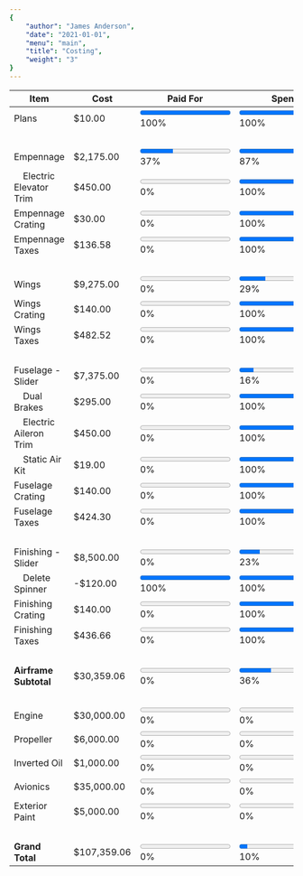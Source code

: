 ```yaml
---
{
	"author": "James Anderson",
	"date": "2021-01-01",
	"menu": "main",
	"title": "Costing",
	"weight": "3"
}
---
```


Item                          | Cost        | Paid For                                                              | Spent                                                                  | Built
------------------------------|-------------|-----------------------------------------------------------------------|------------------------------------------------------------------------|-----
Plans                         | $10.00      | <progress id="0Plans" value="10" max="10"></progress> 100%            | <progress id="1Plans" value="10" max="10"></progress> 100%             | <progress id="2Plans" value="0" max="10"></progress> 0%
&nbsp;|&nbsp;|&nbsp;|&nbsp;|&nbsp;
Empennage                     | $2,175.00   | <progress id="0Empennage" value="800" max="2175"></progress> 37%      | <progress id="1Empennage" value="1883" max="2175"></progress> 87%      | <progress id="2Empennage" value="0" max="2175"></progress> 0%
&emsp;Electric Elevator Trim  | $450.00     | <progress id="0EmpennageTrim" value="0" max="450"></progress> 0%      | <progress id="1EmpennageTrim" value="450" max="450"></progress> 100%   | <progress id="2EmpennageTrim" value="0" max="450"></progress> 0%
Empennage Crating             | $30.00      | <progress id="0EmpennageCrate" value="0" max="30"></progress> 0%      | <progress id="1EmpennageCrate" value="30" max="30"></progress> 100%    | <progress id="2EmpennageCrate" value="0" max="30"></progress> 0%
Empennage Taxes               | $136.58     | <progress id="0EmpennageTaxes" value="0" max="137"></progress> 0%     | <progress id="1EmpennageTaxes" value="137" max="137"></progress> 100%  | <progress id="2EmpennageTaxes" value="0" max="137"></progress> 0%
&nbsp;|&nbsp;|&nbsp;|&nbsp;|&nbsp;
Wings                         | $9,275.00   | <progress id="0Wings" value="0" max="9275"></progress> 0%             | <progress id="1Wings" value="2687" max="9275"></progress> 29%          | <progress id="2Wings" value="0" max="9275"></progress> 0%
Wings Crating                 | $140.00     | <progress id="0WingsCrate" value="0" max="140"></progress> 0%         | <progress id="1WingsCrate" value="140" max="140"></progress> 100%      | <progress id="2WingsCrate" value="0" max="140"></progress> 0%
Wings Taxes                   | $482.52     | <progress id="0WingsTaxes" value="0" max="483"></progress> 0%         | <progress id="1WingsTaxes" value="483" max="483"></progress> 100%      | <progress id="2WingsTaxes" value="0" max="483"></progress> 0%
&nbsp;|&nbsp;|&nbsp;|&nbsp;|&nbsp;
Fuselage - Slider             | $7,375.00   | <progress id="0Fuselage" value="0" max="7375"></progress> 0%          | <progress id="1Fuselage" value="1171" max="7375"></progress> 16%       | <progress id="2Fuselage" value="0" max="7375"></progress> 0%
&emsp;Dual Brakes             | $295.00     | <progress id="0FuselageBrakes" value="0" max="295"></progress> 0%     | <progress id="1FuselageBrakes" value="295" max="295"></progress> 100%  | <progress id="2FuselageBrakes" value="0" max="295"></progress> 0%
&emsp;Electric Aileron Trim   | $450.00     | <progress id="0FuselageTrim" value="0" max="450"></progress> 0%       | <progress id="1FuselageTrim" value="450" max="450"></progress> 100%    | <progress id="2FuselageTrim" value="0" max="450"></progress> 0%
&emsp;Static Air Kit          | $19.00      | <progress id="0FuselageStatic" value="0" max="19"></progress> 0%      | <progress id="1FuselageStatic" value="19" max="19"></progress> 100%    | <progress id="2FuselageStatic" value="0" max="19"></progress> 0%
Fuselage Crating              | $140.00     | <progress id="0FuselageCrate" value="0" max="140"></progress> 0%      | <progress id="1FuselageCrate" value="140" max="140"></progress> 100%   | <progress id="2FuselageCrate" value="0" max="140"></progress> 0%
Fuselage Taxes                | $424.30     | <progress id="0FuselageTaxes" value="0" max="425"></progress> 0%      | <progress id="1FuselageTaxes" value="425" max="425"></progress> 100%   | <progress id="2FuselageTaxes" value="0" max="425"></progress> 0%
&nbsp;|&nbsp;|&nbsp;|&nbsp;|&nbsp;
Finishing - Slider            | $8,500.00   | <progress id="0Finishing" value="0" max="8380"></progress> 0%         | <progress id="1Finishing" value="1923" max="8380"></progress> 23%      | <progress id="2Finishing" value="0" max="8380"></progress> 0%
&emsp;Delete Spinner          | -$120.00    | <progress id="0FinishingSpin" value="120" max="120"></progress> 100%  | <progress id="1FinishingSpin" value="120" max="120"></progress> 100%   | <progress id="2FinishingSpin" value="0" max="120"></progress> 0%
Finishing Crating             | $140.00     | <progress id="0FinishingCrate" value="0" max="140"></progress> 0%     | <progress id="1FinishingCrate" value="140" max="140"></progress> 100%  | <progress id="2FinishingCrate" value="0" max="140"></progress> 0%
Finishing Taxes               | $436.66     | <progress id="0FinishingTaxes" value="0" max="437"></progress> 0%     | <progress id="1FinishingTaxes" value="437" max="437"></progress> 100%  | <progress id="2FinishingTaxes" value="0" max="437"></progress> 0%
&nbsp;|&nbsp;|&nbsp;|&nbsp;|&nbsp;
**Airframe Subtotal**         | $30,359.06  | <progress id="0Subtotal" value="10" max="30359"></progress> 0%        | <progress id="1Subtotal" value="10800" max="30359"></progress> 36%     | <progress id="2Subtotal" value="0" max="30359"></progress> 0%
&nbsp;|&nbsp;|&nbsp;|&nbsp;|&nbsp;
Engine                        | $30,000.00  | <progress id="0Engine" value="0" max="30000"></progress> 0%           | <progress id="1Engine" value="0" max="30000"></progress> 0%            | <progress id="2Engine" value="0" max="30000"></progress> 0%
Propeller                     | $6,000.00   | <progress id="0Propeller" value="0" max="6000"></progress> 0%         | <progress id="1Propeller" value="0" max="6000"></progress> 0%          | <progress id="2Propeller" value="0" max="6000"></progress> 0%
Inverted Oil                  | $1,000.00   | <progress id="0Inverted" value="0" max="1000"></progress> 0%          | <progress id="1Inverted" value="0" max="1000"></progress> 0%           | <progress id="2Inverted" value="0" max="1000"></progress> 0%
Avionics                      | $35,000.00  | <progress id="0Avionics" value="0" max="35000"></progress> 0%         | <progress id="1Avionics" value="0" max="35000"></progress> 0%          | <progress id="2Avionics" value="0" max="35000"></progress> 0%
Exterior Paint                | $5,000.00   | <progress id="0Paint" value="0" max="5000"></progress> 0%             | <progress id="1Paint" value="0" max="5000"></progress> 0%              | <progress id="2Paint" value="0" max="5000"></progress> 0%
&nbsp;|&nbsp;|&nbsp;|&nbsp;|&nbsp;
**Grand Total**               | $107,359.06 | <progress id="0Total" value="10" max="107359"></progress> 0%          | <progress id="1Total" value="10000" max="107359"></progress> 10%       | <progress id="2Total" value="0" max="107359"></progress> 0%
